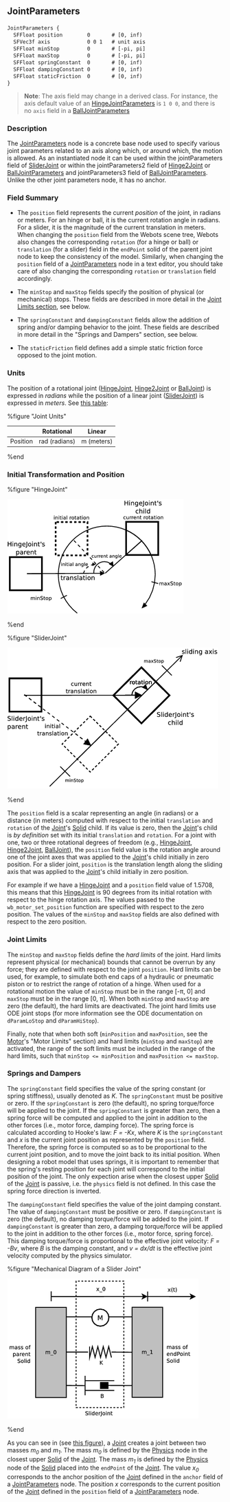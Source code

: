 ## JointParameters

```
JointParameters {
  SFFloat position        0       # [0, inf)
  SFVec3f axis            0 0 1   # unit axis
  SFFloat minStop         0       # [-pi, pi]
  SFFloat maxStop         0       # [-pi, pi]
  SFFloat springConstant  0       # [0, inf)
  SFFloat dampingConstant 0       # [0, inf)
  SFFloat staticFriction  0       # [0, inf)
}
```

> **Note**: The axis field may change in a derived class.
For instance, the axis default value of an [HingeJointParameters](hingejointparameters.md) is `1 0 0`, and there is no `axis` field in a [BallJointParameters](balljointparameters.md)

### Description

The [JointParameters](#jointparameters) node is a concrete base node used to specify various joint parameters related to an axis along which, or around which, the motion is allowed.
As an instantiated node it can be used within the jointParameters field of [SliderJoint](sliderjoint.md) or within the jointParameters2 field of [Hinge2Joint](hinge2joint.md) or [BallJointParameters](balljointparameters.md) and jointParameters3 field of [BallJointParameters](balljointparameters.md).
Unlike the other joint parameters node, it has no anchor.

### Field Summary

- The `position` field represents the current *position* of the joint, in radians or meters.
For an hinge or ball, it is the current rotation angle in radians.
For a slider, it is the magnitude of the current translation in meters.
When changing the `position` field from the Webots scene tree, Webots also changes the corresponding `rotation` (for a hinge or ball) or `translation` (for a slider) field in the `endPoint` solid of the parent joint node to keep the consistency of the model.
Similarly, when changing the `position` field of a [JointParameters](#jointparameters) node in a text editor, you should take care of also changing the corresponding `rotation` or `translation` field accordingly.

- The `minStop` and `maxStop` fields specify the position of physical (or mechanical) stops.
These fields are described in more detail in the [Joint Limits section](https://www.cyberbotics.com/doc/reference/jointparameters#joint-limits), see below.

- The `springConstant` and `dampingConstant` fields allow the addition of spring and/or damping behavior to the joint.
These fields are described in more detail in the "Springs and Dampers" section, see below.

- The `staticFriction` field defines add a simple static friction force opposed to the joint motion.

### Units

The position of a rotational joint ([HingeJoint](hingejoint.md), [Hinge2Joint](hinge2joint.md) or [BallJoint](balljoint.md)) is expressed in *radians* while the position of a linear joint ([SliderJoint](sliderjoint.md)) is expressed in *meters*.
See [this table](#joint-units):

%figure "Joint Units"

|  &nbsp;  | Rotational    | Linear     |
| -------- | ------------- | ---------- |
| Position | rad (radians) | m (meters) |

%end

### Initial Transformation and Position

%figure "HingeJoint"

![hinge_joint.png](images/hinge_joint.png)

%end

%figure "SliderJoint"

![slider_joint.png](images/slider_joint.png)

%end

The `position` field is a scalar representing an angle (in radians) or a distance (in meters) computed with respect to the initial `translation` and `rotation` of the [Joint](joint.md)'s [Solid](solid.md) child.
If its value is zero, then the [Joint](joint.md)'s child is *by definition* set with its initial `translation` and `rotation`.
For a joint with one, two or three rotational degrees of freedom (e.g., [HingeJoint](hingejoint.md), [Hinge2Joint](hinge2joint.md), [BallJoint](balljoint.md)), the `position` field value is the rotation angle around one of the joint axes that was applied to the [Joint](joint.md)'s child initially in zero position.
For a slider joint, `position` is the translation length along the sliding axis that was applied to the [Joint](joint.md)'s child initially in zero position.

For example if we have a [HingeJoint](hingejoint.md) and a `position` field value of 1.5708, this means that this [HingeJoint](joint.md) is 90 degrees from its initial rotation with respect to the hinge rotation axis.
The values passed to the `wb_motor_set_position` function are specified with respect to the zero position.
The values of the `minStop` and `maxStop` fields are also defined with respect to the zero position.

### Joint Limits

The `minStop` and `maxStop` fields define the *hard limits* of the joint.
Hard limits represent physical (or mechanical) bounds that cannot be overrun by any force; they are defined with respect to the joint `position`.
Hard limits can be used, for example, to simulate both end caps of a hydraulic or pneumatic piston or to restrict the range of rotation of a hinge.
When used for a rotational motion the value of `minStop` must be in the range [-&pi;, 0] and `maxStop` must be in the range [0, &pi;].
When both `minStop` and `maxStop` are zero (the default), the hard limits are deactivated.
The joint hard limits use ODE joint stops (for more information see the ODE documentation on `dParamLoStop` and `dParamHiStop`).

Finally, note that when both soft (`minPosition` and `maxPosition`, see the [Motor](motor.md)'s "Motor Limits" section) and hard limits (`minStop` and `maxStop`) are activated, the range of the soft limits must be included in the range of the hard limits, such that `minStop <= minPosition` and `maxPosition <= maxStop`.

### Springs and Dampers

The `springConstant` field specifies the value of the spring constant (or spring stiffness), usually denoted as *K*.
The `springConstant` must be positive or zero.
If the `springConstant` is zero (the default), no spring torque/force will be applied to the joint.
If the `springConstant` is greater than zero, then a spring force will be computed and applied to the joint in addition to the other forces (i.e., motor force, damping force).
The spring force is calculated according to Hooke's law: *F = -Kx*, where *K* is the `springConstant` and *x* is the current joint position as represented by the `position` field.
Therefore, the spring force is computed so as to be proportional to the current joint position, and to move the joint back to its initial position.
When designing a robot model that uses springs, it is important to remember that the spring's resting position for each joint will correspond to the initial position of the joint.
The only expection arise when the closest upper [Solid](solid.md) of the [Joint](joint.md) is passive, i.e. the `physics` field is not defined.
In this case the spring force direction is inverted.

The `dampingConstant` field specifies the value of the joint damping constant.
The value of `dampingConstant` must be positive or zero.
If `dampingConstant` is zero (the default), no damping torque/force will be added to the joint.
If `dampingConstant` is greater than zero, a damping torque/force will be applied to the joint in addition to the other forces (i.e., motor force, spring force).
This damping torque/force is proportional to the effective joint velocity: *F = -Bv*, where *B* is the damping constant, and *v = dx/dt* is the effective joint velocity computed by the physics simulator.

%figure "Mechanical Diagram of a Slider Joint"

![slider_joint_mechanics.png](images/slider_joint_mechanics.png)

%end

As you can see in (see [this figure](#mechanical-diagram-of-a-slider-joint)), a [Joint](joint.md) creates a joint between two masses *m<sub>0</sub>* and *m<sub>1</sub>*.
The mass *m<sub>0</sub>* is defined by the [Physics](physics.md) node in the closest upper [Solid](solid.md) of the [Joint](joint.md).
The mass *m<sub>1</sub>* is defined by the [Physics](physics.md) node of the [Solid](solid.md) placed into the `endPoint` of the [Joint](joint.md).
The value *x<sub>0</sub>* corresponds to the anchor position of the [Joint](joint.md) defined in the `anchor` field of a [JointParameters](#jointparameters) node.
The position *x* corresponds to the current position of the [Joint](joint.md) defined in the `position` field of a [JointParameters](#jointparameters) node.
